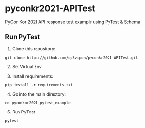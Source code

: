 # pyconkr2021-APITest
PyCon Kor 2021 API response test example using PyTest & Schema

## Run PyTest
1. Clone this repository:
```
git clone https://github.com/qu3vipon/pyconkr2021-APITest.git
```

2. Set Virtual Env

3. Install requirements:
```
pip install -r requirements.txt
```

4. Go into the main directory:
```
cd pyconkor2021_pytest_example
```

5. Run PyTest
```
pytest
```
